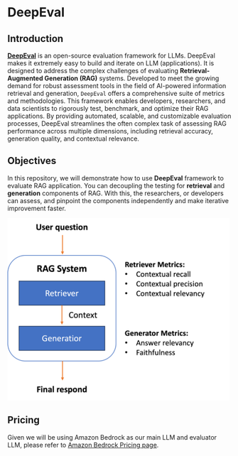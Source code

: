 # DeepEval

## Introduction

[**DeepEval**](https://docs.confident-ai.com/) is an open-source evaluation framework for LLMs. DeepEval makes it extremely easy to build and iterate on LLM (applications). It is designed to address the complex challenges of evaluating **Retrieval-Augmented Generation (RAG)** systems. Developed to meet the growing demand for robust assessment tools in the field of AI-powered information retrieval and generation, `DeepEval` offers a comprehensive suite of metrics and methodologies. This framework enables developers, researchers, and data scientists to rigorously test, benchmark, and optimize their RAG applications. By providing automated, scalable, and customizable evaluation processes, DeepEval streamlines the often complex task of assessing RAG performance across multiple dimensions, including retrieval accuracy, generation quality, and contextual relevance. 


## Objectives
In this repository, we will demonstrate how to use **DeepEval** framework to evaluate RAG application. You can decoupling the testing for **retrieval** and **generation** components of RAG. With this, the researchers, or developers can assess, and pinpoint the components independently and make iterative improvement faster.

<img src='./img/DeepEval-RAG_Eval.png' alt="DeepEval RAG Evaluation" style='width: 500px;'/>


## Pricing
Given we will be using Amazon Bedrock as our main LLM and evaluator LLM, please refer to [Amazon Bedrock Pricing page](https://aws.amazon.com/bedrock/pricing/).